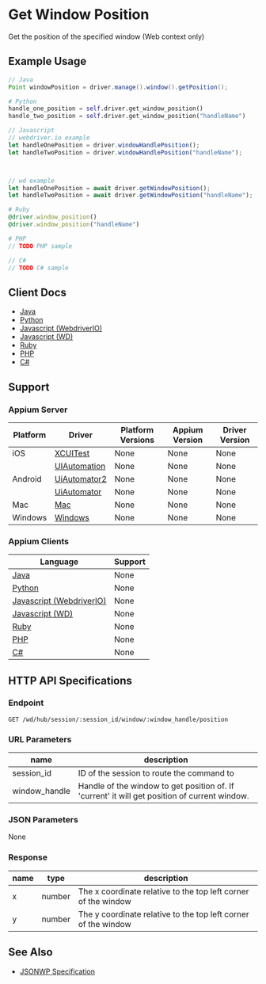 # Get Window Position

Get the position of the specified window (Web context only)
## Example Usage

```java
// Java
Point windowPosition = driver.manage().window().getPosition();

```

```python
# Python
handle_one_position = self.driver.get_window_position()
handle_two_position = self.driver.get_window_position("handleName")

```

```javascript
// Javascript
// webdriver.io example
let handleOnePosition = driver.windowHandlePosition();
let handleTwoPosition = driver.windowHandlePosition("handleName");



// wd example
let handleOnePosition = await driver.getWindowPosition();
let handleTwoPosition = await driver.getWindowPosition("handleName");

```

```ruby
# Ruby
@driver.window_position()
@driver.window_position("handleName")

```

```php
# PHP
// TODO PHP sample

```

```csharp
// C#
// TODO C# sample

```



## Client Docs

 * [Java](https://seleniumhq.github.io/selenium/docs/api/java/org/openqa/selenium/WebDriver.Window.html#getPosition--) 
 * [Python](http://selenium-python.readthedocs.io/api.html#selenium.webdriver.remote.webdriver.WebDriver.get_window_position) 
 * [Javascript (WebdriverIO)](http://webdriver.io/api/protocol/windowHandlePosition.html) 
 * [Javascript (WD)](https://github.com/admc/wd/blob/master/lib/commands.js#L586) 
 * [Ruby](http://www.rubydoc.info/gems/selenium-webdriver/Selenium/WebDriver/Remote/W3C/Bridge:window_position) 
 * [PHP](https://github.com/appium/php-client/) 
 * [C#](https://github.com/appium/appium-dotnet-driver/) 

## Support

### Appium Server

|Platform|Driver|Platform Versions|Appium Version|Driver Version|
|--------|----------------|------|--------------|--------------|
| iOS | [XCUITest](/docs/en/drivers/ios-xcuitest.md) | None | None | None |
|  | [UIAutomation](/docs/en/drivers/ios-uiautomation.md) | None | None | None |
| Android | [UiAutomator2](/docs/en/drivers/android-uiautomator2.md) | None | None | None |
|  | [UiAutomator](/docs/en/drivers/android-uiautomator.md) | None | None | None |
| Mac | [Mac](/docs/en/drivers/mac.md) | None | None | None |
| Windows | [Windows](/docs/en/drivers/windows.md) | None | None | None |

### Appium Clients 

|Language|Support|
|--------|-------|
|[Java](https://github.com/appium/java-client/releases/latest)| None |
|[Python](https://github.com/appium/python-client/releases/latest)| None |
|[Javascript (WebdriverIO)](http://webdriver.io/index.html)| None |
|[Javascript (WD)](https://github.com/admc/wd/releases/latest)| None |
|[Ruby](https://github.com/appium/ruby_lib/releases/latest)| None |
|[PHP](https://github.com/appium/php-client/releases/latest)| None |
|[C#](https://github.com/appium/appium-dotnet-driver/releases/latest)| None |

## HTTP API Specifications

### Endpoint

`GET /wd/hub/session/:session_id/window/:window_handle/position`

### URL Parameters

|name|description|
|----|-----------|
|session_id|ID of the session to route the command to|
|window_handle|Handle of the window to get position of. If 'current' it will get position of current window.|

### JSON Parameters

None

### Response

|name|type|description|
|----|----|-----------|
| x | number | The x coordinate relative to the top left corner of the window |
| y | number | The y coordinate relative to the top left corner of the window |

## See Also

* [JSONWP Specification](https://github.com/SeleniumHQ/selenium/wiki/JsonWireProtocol#get-sessionsessionidwindowwindowhandleposition)
